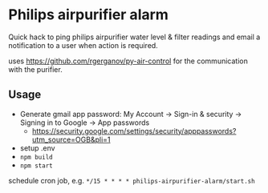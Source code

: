 # Philips airpurifier alarm

Quick hack to ping philips airpurifier water level & filter readings and email a notification to a user when action is required.

uses https://github.com/rgerganov/py-air-control for the communication with the purifier.

## Usage
- Generate gmail app password: My Account -> Sign-in & security -> Signing in to Google -> App passwords
  - https://security.google.com/settings/security/apppasswords?utm_source=OGB&pli=1
- setup .env
- `npm build`
- `npm start`

schedule cron job, e.g. `*/15 * * * * philips-airpurifier-alarm/start.sh`
